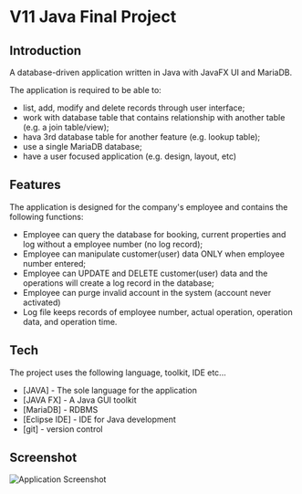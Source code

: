 # V11 Java Final Project

## Introduction
A database-driven application written in Java with JavaFX UI and MariaDB.

The application is required to be able to:
- list, add, modify and delete records through user interface;
- work with database table that contains relationship with another table (e.g. a join table/view);
- hava 3rd database table for another feature (e.g. lookup table);
- use a single MariaDB database;
- have a user focused application (e.g. design, layout, etc)

## Features 
The application is designed for the company's employee and contains the following functions: 
- Employee can query the database for booking, current properties and log without a employee number (no log record);
- Employee can manipulate customer(user) data ONLY when employee number entered;
- Employee can UPDATE and DELETE customer(user) data and the operations will create a log record in the database;
- Employee can purge invalid account in the system (account never activated)
- Log file keeps records of employee number, actual operation, operation data, and operation time.

## Tech
The project uses the following language, toolkit, IDE etc...

- [JAVA] - The sole language for the application
- [JAVA FX] - A Java GUI toolkit
- [MariaDB] - RDBMS
- [Eclipse IDE] - IDE for Java development
- [git] - version control

## Screenshot
![Application Screenshot](https://github.com/ethantao-repo/V11-PRJ-User_Property_Management_UI/blob/master/screenshot/V11_Project_ScreenShot.png?raw=true)
